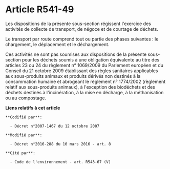 # Article R541-49

Les dispositions de la présente sous-section régissent l'exercice des activités de collecte de transport, de négoce et de
courtage de déchets.

Le transport par route comprend tout ou partie des phases suivantes : le chargement, le déplacement et le déchargement.

Ces activités ne sont pas soumises aux dispositions de la présente sous-section pour les déchets soumis à une obligation
équivalente au titre des articles 23 ou 24 du règlement n° 1069/2009 du Parlement européen et du Conseil du 21 octobre 2009
établissant des règles sanitaires applicables aux sous-produits animaux et produits dérivés non destinés à la consommation
humaine et abrogeant le règlement n° 1774/2002 (règlement relatif aux sous-produits animaux), à l'exception des biodéchets et
des déchets destinés à l'incinération, à la mise en décharge, à la méthanisation ou au compostage.

**Liens relatifs à cet article**

	**Codifié par**:

	  - Décret n°2007-1467 du 12 octobre 2007

	**Modifié par**:

	  - Décret n°2016-288 du 10 mars 2016 - art. 8

	**Cité par**:

	  - Code de l'environnement - art. R543-67 (V)
